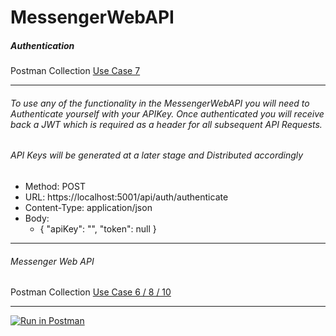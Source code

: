 # MessengerWebAPI


##### Authentication
Postman Collection
[Use Case 7](/RXMessengerAPI.docx)
________________________________________________

###### To use any of the functionality in the MessengerWebAPI you will need to Authenticate yourself with your APIKey. Once authenticated you will receive back a JWT which is required as a header for all subsequent API Requests.

###### API Keys will be generated at a later stage and Distributed accordingly

- Method: POST
- URL: https://localhost:5001/api/auth/authenticate
- Content-Type: application/json
- Body:
  - {
       "apiKey": "",
       "token": null
    }

________________________________________________

###### Messenger Web API
Postman Collection
[Use Case 6 / 8 / 10](/RXMessengerAPI.docx)
________________________________________________




[![Run in Postman](https://run.pstmn.io/button.svg)](https://app.getpostman.com/run-collection/e2eddd8c625f17286b24)

